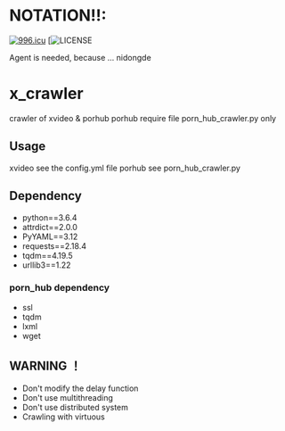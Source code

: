 # NOTATION!!:
[![996.icu](https://img.shields.io/badge/link-996.icu-red.svg)](https://996.icu)
[![LICENSE](https://img.shields.io/badge/license-NPL%20(The%20996%20Prohibited%20License)-blue.svg)

Agent is needed, because ... nidongde


# x_crawler
crawler of xvideo & porhub
porhub require file  porn_hub_crawler.py only

## Usage
xvideo see the config.yml file
porhub see porn_hub_crawler.py
## Dependency
- python==3.6.4
- attrdict==2.0.0
- PyYAML==3.12
- requests==2.18.4
- tqdm==4.19.5
- urllib3==1.22
### porn_hub dependency
- ssl
- tqdm
- lxml
- wget
## WARNING ！
- Don't modify the delay function
- Don't use multithreading
- Don't use distributed system
- Crawling with virtuous

